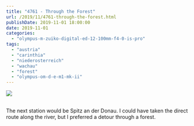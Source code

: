 ```yaml
---
title: "4761 - Through the Forest"
url: /2019/11/4761-through-the-forest.html
publishDate: 2019-11-01 18:00:00
date: 2019-11-01
categories: 
  - "olympus-m-zuiko-digital-ed-12-100mm-f4-0-is-pro"
tags: 
  - "austria"
  - "carinthia"
  - "niederosterreich"
  - "wachau"
  - "forest"
  - "olympus-om-d-e-m1-mk-ii"
---
```

<div class="container">
<div class="center"><a target="_blank" href="https://d25zfm9zpd7gm5.cloudfront.net/1200x1200/2018/20180430_132948_lr.jpg"><img class="webfeedsFeaturedVisual" src="https://d25zfm9zpd7gm5.cloudfront.net/0600x0600/2018/20180430_132948_lr.jpg" /></a></div>
</div>
<br />

The next station would be Spitz an der Donau. I could have taken the
direct route along the river, but I preferred a detour through a
forest.